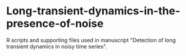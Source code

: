 # Long-transient-dynamics-in-the-presence-of-noise
R scripts and supporting files used in manuscript "Detection of long transient dynamics in noisy time series".
